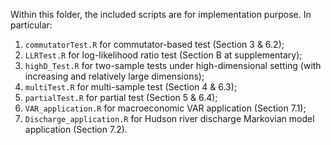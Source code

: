 Within this folder, the included scripts are for implementation purpose. In particular:
1. `commutatorTest.R` for commutator-based test (Section 3 & 6.2);
2. `LLRTest.R` for log-likelihood ratio test (Section B at supplementary);
3. `highD_Test.R` for two-sample tests under high-dimensional setting (with increasing and relatively large dimensions);
4. `multiTest.R` for multi-sample test (Section 4 & 6.3);
5. `partialTest.R` for partial test (Section 5 & 6.4);
6. `VAR_application.R` for macroeconomic VAR application (Section 7.1);
7. `Discharge_application.R` for Hudson river discharge Markovian model application (Section 7.2).
